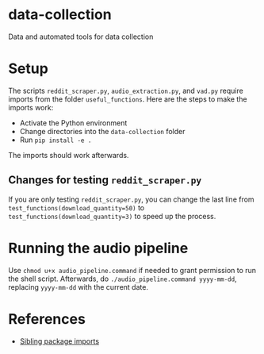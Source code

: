 # data-collection

Data and automated tools for data collection

# Setup

The scripts `reddit_scraper.py`, `audio_extraction.py`, and `vad.py` require
imports from the folder `useful_functions`. Here are the steps to make the
imports work:

- Activate the Python environment
- Change directories into the `data-collection` folder
- Run `pip install -e .`

The imports should work afterwards.

## Changes for testing `reddit_scraper.py`

If you are only testing `reddit_scraper.py`, you can change the last line from
`test_functions(download_quantity=50)` to `test_functions(download_quantity=3)`
to speed up the process.

# Running the audio pipeline

Use `chmod u+x audio_pipeline.command` if needed to grant permission to run the
shell script. Afterwards, do `./audio_pipeline.command yyyy-mm-dd`, replacing
`yyyy-mm-dd` with the current date.

# References

- [Sibling package imports](https://stackoverflow.com/a/50193944)

